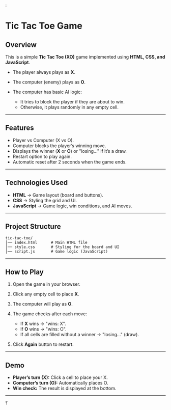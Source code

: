:
# Tic Tac Toe Game 

##  Overview

This is a simple **Tic Tac Toe (XO)** game implemented using **HTML, CSS, and JavaScript**.

* The player always plays as **X**.
* The computer (enemy) plays as **O**.
* The computer has basic AI logic:

  * It tries to block the player if they are about to win.
  * Otherwise, it plays randomly in any empty cell.

---

##  Features

* Player vs Computer (X vs O).
* Computer blocks the player’s winning move.
* Displays the winner (**X** or **O**) or "losing..." if it’s a draw.
* Restart option to play again.
* Automatic reset after 2 seconds when the game ends.

---

##  Technologies Used

* **HTML** → Game layout (board and buttons).
* **CSS** → Styling the grid and UI.
* **JavaScript** → Game logic, win conditions, and AI moves.

---

##  Project Structure

```
tic-tac-toe/
│── index.html      # Main HTML file
│── style.css       # Styling for the board and UI
│── script.js       # Game logic (JavaScript)
```

---

##  How to Play

1. Open the game in your browser.
2. Click any empty cell to place **X**.
3. The computer will play as **O**.
4. The game checks after each move:

   * If **X** wins → "wins: X".
   * If **O** wins → "wins: O".
   * If all cells are filled without a winner → "losing..." (draw).
5. Click **Again** button to restart.

---

##  Demo

* **Player’s turn (X):** Click a cell to place your X.
* **Computer’s turn (O):** Automatically places O.
* **Win check:** The result is displayed at the bottom.

---

؟
